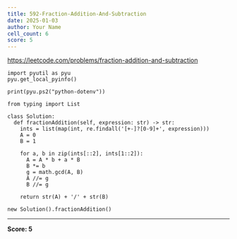```yaml
---
title: 592-Fraction-Addition-And-Subtraction
date: 2025-01-03
author: Your Name
cell_count: 6
score: 5
---
```


https://leetcode.com/problems/fraction-addition-and-subtraction


```
import pyutil as pyu
pyu.get_local_pyinfo()
```


```
print(pyu.ps2("python-dotenv"))
```


```
from typing import List
```


```
class Solution:
  def fractionAddition(self, expression: str) -> str:
    ints = list(map(int, re.findall('[+-]?[0-9]+', expression)))
    A = 0
    B = 1

    for a, b in zip(ints[::2], ints[1::2]):
      A = A * b + a * B
      B *= b
      g = math.gcd(A, B)
      A //= g
      B //= g

    return str(A) + '/' + str(B)
```


```
new Solution().fractionAddition()
```


---
**Score: 5**